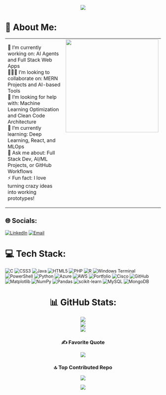 <p align="center">
  <img src="https://github.com/Anmol-Baranwal/Cool-GIFs-For-GitHub/assets/74038190/c288471c-be67-4fbb-af44-1c63ee9ed280" />
</p>

# 💫 About Me:
<table>
  <tr>
    <td valign="top" width="60%">
      
🔭 I’m currently working on: AI Agents and Full Stack Web Apps<br>
🧑‍🤝‍🧑 I’m looking to collaborate on: MERN Projects and AI-based Tools<br>
🤝 I’m looking for help with: Machine Learning Optimization and Clean Code Architecture<br>
🌱 I’m currently learning: Deep Learning, React, and MLOps<br>
💬 Ask me about: Full Stack Dev, AI/ML Projects, or GitHub Workflows<br>
⚡ Fun fact: I love turning crazy ideas into working prototypes!

   </td>
   <td valign="top" align="center" width="40%">
     <img src="https://github.com/Anmol-Baranwal/Cool-GIFs-For-GitHub/assets/74038190/219bcc70-f5dc-466b-9a60-29653d8e8433" width="300">
   </td>
  </tr>
</table>

## 🌐 Socials:
[![LinkedIn](https://img.shields.io/badge/LinkedIn-%230077B5.svg?logo=linkedin&logoColor=white)](https://www.linkedin.com/in/somapuramuday) 
[![Email](https://img.shields.io/badge/Email-D14836?logo=gmail&logoColor=white)](mailto:229x1a2856@gmail.com)

# 💻 Tech Stack:
![C](https://img.shields.io/badge/c-%2300599C.svg?style=for-the-badge&logo=c&logoColor=white) 
![CSS3](https://img.shields.io/badge/css3-%231572B6.svg?style=for-the-badge&logo=css3&logoColor=white) 
![Java](https://img.shields.io/badge/java-%23ED8B00.svg?style=for-the-badge&logo=openjdk&logoColor=white) 
![HTML5](https://img.shields.io/badge/html5-%23E34F26.svg?style=for-the-badge&logo=html5&logoColor=white) 
![PHP](https://img.shields.io/badge/php-%23777BB4.svg?style=for-the-badge&logo=php&logoColor=white) 
![R](https://img.shields.io/badge/r-%23276DC3.svg?style=for-the-badge&logo=r&logoColor=white) 
![Windows Terminal](https://img.shields.io/badge/Windows%20Terminal-%234D4D4D.svg?style=for-the-badge&logo=windows-terminal&logoColor=white) 
![PowerShell](https://img.shields.io/badge/PowerShell-%235391FE.svg?style=for-the-badge&logo=powershell&logoColor=white) 
![Python](https://img.shields.io/badge/python-3670A0?style=for-the-badge&logo=python&logoColor=ffdd54) 
![Azure](https://img.shields.io/badge/azure-%230072C6.svg?style=for-the-badge&logo=microsoftazure&logoColor=white) 
![AWS](https://img.shields.io/badge/AWS-%23FF9900.svg?style=for-the-badge&logo=amazon-aws&logoColor=white) 
![Portfolio](https://img.shields.io/badge/Portfolio-%23000000.svg?style=for-the-badge&logo=firefox&logoColor=#FF7139) 
![Cisco](https://img.shields.io/badge/cisco-%23049fd9.svg?style=for-the-badge&logo=cisco&logoColor=black) 
![GitHub](https://img.shields.io/badge/github-%23121011.svg?style=for-the-badge&logo=github&logoColor=white) 
![Matplotlib](https://img.shields.io/badge/Matplotlib-%23ffffff.svg?style=for-the-badge&logo=Matplotlib&logoColor=black) 
![NumPy](https://img.shields.io/badge/numpy-%23013243.svg?style=for-the-badge&logo=numpy&logoColor=white) 
![Pandas](https://img.shields.io/badge/pandas-%23150458.svg?style=for-the-badge&logo=pandas&logoColor=white) 
![scikit-learn](https://img.shields.io/badge/scikit--learn-%23F7931E.svg?style=for-the-badge&logo=scikit-learn&logoColor=white) 
![MySQL](https://img.shields.io/badge/mysql-4479A1.svg?style=for-the-badge&logo=mysql&logoColor=white) 
![MongoDB](https://img.shields.io/badge/MongoDB-%234ea94b.svg?style=for-the-badge&logo=mongodb&logoColor=white)

<div align="center">

# 📊 GitHub Stats:
<img src="https://github-readme-stats.vercel.app/api?username=udaycodespace&theme=github_dark_dimmed&hide_border=true&include_all_commits=false&count_private=true" /><br/>
<img src="https://nirzak-streak-stats.vercel.app/?user=udaycodespace&theme=github_dark_dimmed&hide_border=true" /><br/>
<img src="https://github-readme-stats.vercel.app/api/top-langs/?username=udaycodespace&theme=github_dark_dimmed&hide_border=true&include_all_commits=false&count_private=true&layout=compact" />

### ✍️ Favorite Quote
<img src="https://quotes-github-readme.vercel.app/api?type=horizontal&theme=gruvbox" />

### 🔝 Top Contributed Repo
<img src="https://github-contributor-stats.vercel.app/api?username=udaycodespace&limit=5&theme=highcontrast&combine_all_yearly_contributions=true" />

[![](https://visitcount.itsvg.in/api?id=udaycodespace&icon=2&color=10)](https://visitcount.itsvg.in)

</div>
